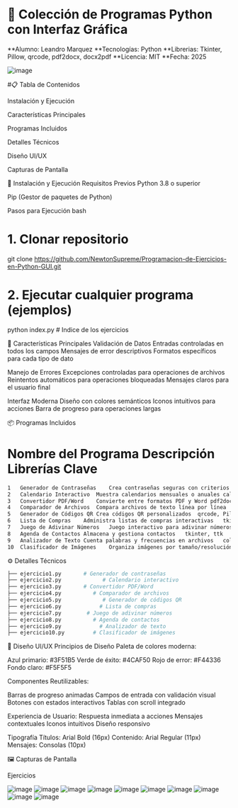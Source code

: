 # 🐍 Colección de Programas Python con Interfaz Gráfica

**Alumno: Leandro Marquez
**Tecnologías: Python
**Librerias: Tkinter, Pillow, qrcode, pdf2docx, docx2pdf
**Licencia: MIT
**Fecha: 2025

![image](https://github.com/user-attachments/assets/a1adb31e-a7e0-4dea-b528-ec2b103d9771)

#📋 Tabla de Contenidos

Instalación y Ejecución

Características Principales

Programas Incluidos

Detalles Técnicos

Diseño UI/UX

Capturas de Pantalla


🚀 Instalación y Ejecución
Requisitos Previos
Python 3.8 o superior

Pip (Gestor de paquetes de Python)

Pasos para Ejecución
bash
# 1. Clonar repositorio
git clone https://github.com/NewtonSupreme/Programacion-de-Ejercicios-en-Python-GUI.git

# 2. Ejecutar cualquier programa (ejemplos)
python index.py        # Indice de los ejercicios

🌟 Características Principales
Validación de Datos
Entradas controladas en todos los campos
Mensajes de error descriptivos
Formatos específicos para cada tipo de dato

Manejo de Errores
Excepciones controladas para operaciones de archivos
Reintentos automáticos para operaciones bloqueadas
Mensajes claros para el usuario final

Interfaz Moderna
Diseño con colores semánticos
Iconos intuitivos para acciones
Barra de progreso para operaciones largas

📦 Programas Incluidos
#	Nombre del Programa	Descripción	Librerías Clave


```bash
1	Generador de Contraseñas	Crea contraseñas seguras con criterios personalizados	random, string
2	Calendario Interactivo	Muestra calendarios mensuales o anuales	calendar
3	Convertidor PDF/Word	Convierte entre formatos PDF y Word	pdf2docx, docx2pdf
4	Comparador de Archivos	Compara archivos de texto línea por línea	-
5	Generador de Códigos QR	Crea códigos QR personalizados	qrcode, Pillow
6	Lista de Compras	Administra listas de compras interactivas	tkinter
7	Juego de Adivinar Números	Juego interactivo para adivinar números	random, tkinter
8	Agenda de Contactos	Almacena y gestiona contactos	tkinter, ttk
9	Analizador de Texto	Cuenta palabras y frecuencias en archivos	collections, tkinter
10	Clasificador de Imágenes	Organiza imágenes por tamaño/resolución	PIL, shutil, threading
```


⚙️ Detalles Técnicos


```bash
├── ejercicio1.py       # Generador de contraseñas
├── ejercicio2.py             # Calendario interactivo
├── ejercicio3.py       # Convertidor PDF/Word
├── ejercicio4.py          # Comparador de archivos
├── ejercicio5.py             # Generador de códigos QR
├── ejercicio6.py            # Lista de compras
├── ejercicio7.py        # Juego de adivinar números
├── ejercicio8.py          # Agenda de contactos
├── ejercicio9.py            # Analizador de texto
├── ejercicio10.py         # Clasificador de imágenes
```


🎨 Diseño UI/UX
Principios de Diseño
Paleta de colores moderna:

Azul primario: #3F51B5
Verde de éxito: #4CAF50
Rojo de error: #F44336
Fondo claro: #F5F5F5

Componentes Reutilizables:

Barras de progreso animadas
Campos de entrada con validación visual
Botones con estados interactivos
Tablas con scroll integrado

Experiencia de Usuario:
Respuesta inmediata a acciones
Mensajes contextuales
Iconos intuitivos
Diseño responsivo

Tipografía
Títulos: Arial Bold (16px)
Contenido: Arial Regular (11px)
Mensajes: Consolas (10px)

🖼️ Capturas de Pantalla

Ejercicios


![image](https://github.com/user-attachments/assets/e2ccea5e-9e13-4b63-b364-d22cda1c93b5)
![image](https://github.com/user-attachments/assets/09ba7fd1-31f6-4b8a-ae72-a940a981a455)
![image](https://github.com/user-attachments/assets/0790c5bf-1205-41cb-87f8-c61fee057b61)
![image](https://github.com/user-attachments/assets/759270bf-443d-4fae-982c-3095c37c012d)
![image](https://github.com/user-attachments/assets/806b0013-b433-4539-a7c6-d63b82f77e78)
![image](https://github.com/user-attachments/assets/503d5887-ac35-402d-92a4-9f1740b0fbe9)
![image](https://github.com/user-attachments/assets/2036cfa2-da48-4245-8d47-156db336e526)
![image](https://github.com/user-attachments/assets/a8c54278-0a04-49a8-a2a1-5091263355a8)
![image](https://github.com/user-attachments/assets/6ec5bd9c-5d9c-4cba-925f-400304bfccc0)
![image](https://github.com/user-attachments/assets/062c126e-1552-4fa1-a9c8-c2cc920a17ce)
